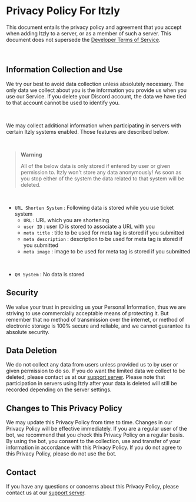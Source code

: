 # Privacy Policy For Itzly

This document entails the privacy policy and agreement that you accept when adding Itzly to a server, or as a member of such a server. This document does not supersede the [Developer Terms of Service](https://discord.com/developers/docs/policies-and-agreements/terms-of-service).

<br>

## Information Collection and Use

We try our best to avoid data collection unless absolutely necessary. The only data we collect about you is the information you provide us when you use our Service. If you delete your Discord account, the data we have tied to that account cannot be used to identify you.

<br>

We may collect additional information when participating in servers with certain Itzly systems enabled. Those features are described below.

<br>

> __Warning__
> 
> All of the below data is only stored if entered by user or given permission to. Itzly won't store any data anonymously! As soon as you stop either of the system the data related to that system will be deleted.


<br>

+ `URL Shorten System` : Following data is stored while you use ticket system
    + `URL` : URL which you are shortening
    + `user ID` : user ID is stored to associate a URL with you
    + `meta title` : title to be used for meta tag is stored if you submitted
    + `meta description` : description to be used for meta tag is stored if you submitted
    + `meta image` : image to be used for meta tag is stored if you submitted

<br>

+ `QR System` : No data is stored

## Security

We value your trust in providing us your Personal Information, thus we are striving to use commercially acceptable means of protecting it. But remember that no method of transmission over the internet, or method of electronic storage is 100% secure and reliable, and we cannot guarantee its absolute security.


## Data Deletion

We do not collect any data from users unless provided us to by user or given permission to do so. If you do want the limited data we collect to be deleted, please contact us at our [support server](https://discord.gg/X7M32FjnDJ). Please note that participation in servers using Itzly after your data is deleted will still be recorded depending on the server settings.


## Changes to This Privacy Policy

We may update this Privacy Policy from time to time. Changes in our Privacy Policy will be effective immediately. If you are a regular user of the bot, we recommend that you check this Privacy Policy on a regular basis. By using the bot, you consent to the collection, use and transfer of your information in accordance with this Privacy Policy. If you do not agree to this Privacy Policy, please do not use the bot.

## Contact

If you have any questions or concerns about this Privacy Policy, please contact us at our [support server](https://discord.gg/X7M32FjnDJ).
